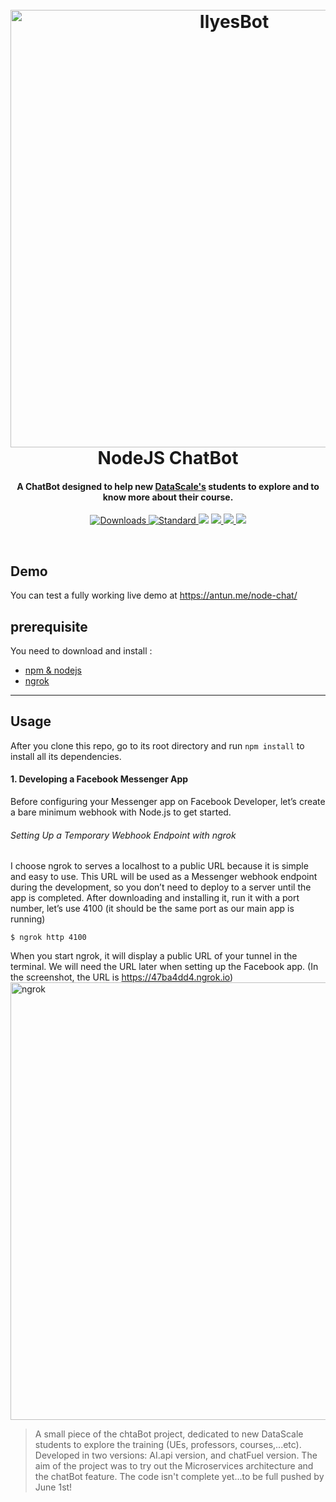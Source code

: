 
<h1 align="center">
  <br>
  <img src="http://www.girliemac.com/assets/images/articles/2017/01/cover-facebook-apiai-bot.png" alt="IlyesBot" width="700">
  <br>
  NodeJS ChatBot
  <br>
</h1>

<h4 align="center">A ChatBot designed to help new <a href="https://www.universite-paris-saclay.fr/fr/education/master/m2-gestion-de-donnees-dans-un-monde-numerique-data-management-in-a-digital-world#presentation-m2" target="_blank">DataScale's</a> students to explore and to know more about their course.</h4>

<p align="center">
  <!-- Downloads -->
  <a href="https://npmjs.org/package/choo">
    <img src="https://img.shields.io/npm/dm/choo.svg?style=flat-square"
      alt="Downloads" />
  </a>
  <!-- Standard -->
  <a href="https://standardjs.com">
    <img src="https://img.shields.io/badge/code%20style-standard-brightgreen.svg?style=flat-square"
      alt="Standard" />
  </a>
    <a>
    <img src="https://img.shields.io/codacy/grade/e27821fb6289410b8f58338c7e0bc686.svg">
  </a>
  <a href="https://nodejs.org/en/">
      <img src="https://img.shields.io/node/v/gh-badges.svg">
  </a>
  <a href="">
    <img src="https://img.shields.io/npm/v/@cycle/core.svg">
  </a>
  <a href="">
    <img src="https://img.shields.io/github/stars/badges/shields.svg?style=social&label=Star">
  </a>
</p>
<br>

## Demo
You can test a fully working live demo at https://antun.me/node-chat/

## prerequisite
You need to download and install : 
* [npm & nodejs](https://nodejs.org/en/download/)
* [ngrok](https://ngrok.com/download)
---
## Usage
After you clone this repo, go to its root directory and run `npm install` to install all its dependencies.

#### 1. Developing a Facebook Messenger App
Before configuring your Messenger app on Facebook Developer, let’s create a bare minimum webhook with Node.js to get started.
###### Setting Up a Temporary Webhook Endpoint with ngrok
I choose ngrok to serves a localhost to a public URL because it is simple and easy to use. This URL will be used as a Messenger webhook endpoint during the development, so you don’t need to deploy to a server until the app is completed.
After downloading and installing it, run it with a port number, let’s use 4100 (it should be the same port as our main app is running)
```
$ ngrok http 4100
```
When you start ngrok, it will display a public URL of your tunnel in the terminal. We will need the URL later when setting up the Facebook app. (In the screenshot, the URL is https://47ba4dd4.ngrok.io)
<img src="https://drive.google.com/open?id=0B7hzSdAUtDKCMXJLVEh4MHBRTk0" alt="ngrok" width="700">







> A small piece of the chtaBot project, dedicated to new DataScale students to explore the training (UEs, professors, courses,...etc). Developed in two versions: AI.api version, and chatFuel version. The aim of the project was to try out the Microservices architecture and the chatBot feature. The code isn't complete yet...to be full pushed by June 1st!
